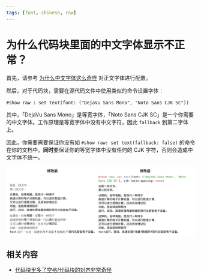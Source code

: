 ```yaml
---
tags: [font, chinese, raw]
---
```


# 为什么代码块里面的中文字体显示不正常？

首先，请参考 [为什么中文字体这么奇怪](./strange-fonts.md) 对正文字体进行配置。

然后，对于代码块，需要在源代码文件中使用类似的命令设置字体：

```typst no-render
#show raw : set text(font: ("DejaVu Sans Mono", "Noto Sans CJK SC"))
```

其中，「DejaVu Sans Mono」是等宽字体，「Noto Sans CJK SC」是一个你需要的中文字体。工作原理是等宽字体中没有中文字符，因此 `fallback` 到第二字体上。

因此，你需要需要保证你没有如 `#show raw: set text(fallback: false)` 的命令在你的文档中。**同时**要保证你的等宽字体中没有任何的 CJK 字符，否则会造成中文字体不统一。

![示例](../images/chinese-in-raw.png)

## 相关内容

- [代码块里多了空格/代码块的对齐非常奇怪](./code-block-justify.md)
